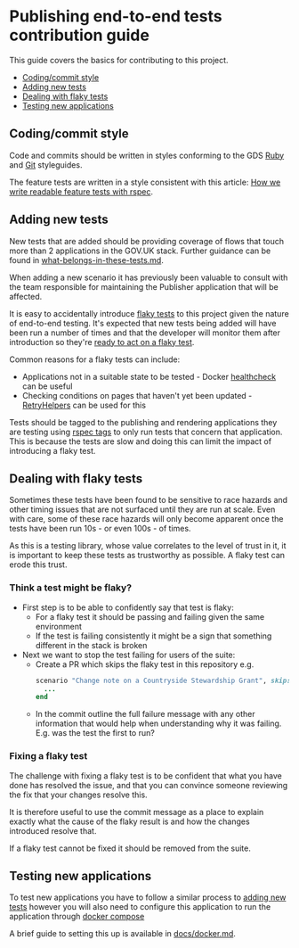 # Publishing end-to-end tests contribution guide

This guide covers the basics for contributing to this project.

- [Coding/commit style](#codingcommit-style)
- [Adding new tests](#adding-new-tests)
- [Dealing with flaky tests](#dealing-with-flaky-tests)
- [Testing new applications](#testing-new-applications)

## Coding/commit style

Code and commits should be written in styles conforming to the GDS
[Ruby][ruby-styleguide] and [Git][git-styleguide] styleguides.

The feature tests are written in a style consistent with this article:
[How we write readable feature tests with rspec][readable-feature-tests].

[readable-feature-tests]: https://about.futurelearn.com/blog/how-we-write-readable-feature-tests-with-rspec
[ruby-styleguide]: https://github.com/alphagov/styleguides/blob/master/ruby.md
[git-styleguide]: https://github.com/alphagov/styleguides/blob/master/git.md

## Adding new tests

New tests that are added should be providing coverage of flows that touch more
than 2 applications in the GOV.UK stack. Further guidance can be found in
[what-belongs-in-these-tests.md](docs/what-belongs-in-these-tests.md).

When adding a new scenario it has previously been valuable to consult with the
team responsible for maintaining the Publisher application that will be
affected.

It is easy to accidentally introduce [flaky tests][] to this project given the
nature of end-to-end testing. It's expected that new tests being added will
have been run a number of times and that the developer will monitor them after
introduction so they're
[ready to act on a flaky test](#dealing-with-flaky-tests).

Common reasons for a flaky tests can include:

  - Applications not in a suitable state to be tested - Docker
    [healthcheck][docker-healthcheck] can be useful
  - Checking conditions on pages that haven't yet been updated -
    [RetryHelpers][retry-helpers] can be used for this

Tests should be tagged to the publishing and rendering applications they are
testing using [rspec tags][] to only run tests that concern that application.
This is because the tests are slow and doing this can limit the impact of
introducing a flaky test.

[flaky tests]: https://testing.googleblog.com/2016/05/flaky-tests-at-google-and-how-we.html
[docker-healthcheck]: https://docs.docker.com/engine/reference/builder/#healthcheck
[retry-helpers]: ./spec/support/retry_helpers.rb
[rspec tags]: https://relishapp.com/rspec/rspec-core/v/3-7/docs/command-line/tag-option

## Dealing with flaky tests

Sometimes these tests have been found to be sensitive to race hazards and other
timing issues that are not surfaced until they are run at scale. Even with
care, some of these race hazards will only become apparent once the tests have
been run 10s - or even 100s - of times.

As this is a testing library, whose value correlates to the level of trust in
it, it is important to keep these tests as trustworthy as possible. A flaky
test can erode this trust.

### Think a test might be flaky?

- First step is to be able to confidently say that test is flaky:
  - For a flaky test it should be passing and failing given the same
    environment
  - If the test is failing consistently it might be a sign that something
    different in the stack is broken
- Next we want to stop the test failing for users of the suite:
  - Create a PR which skips the flaky test in this repository e.g.
    ```ruby
    scenario "Change note on a Countryside Stewardship Grant", skip: true do
      ...
    end
    ```
  - In the commit outline the full failure message with any other information
    that would help when understanding why it was failing. E.g. was the test
    the first to run?

### Fixing a flaky test

The challenge with fixing a flaky test is to be confident that what you have
done has resolved the issue, and that you can convince someone reviewing the
fix that your changes resolve this.

It is therefore useful to use the commit message as a place to explain exactly
what the cause of the flaky result is and how the changes introduced resolve
that.

If a flaky test cannot be fixed it should be removed from the suite.

## Testing new applications

To test new applications you have to follow a similar process to
[adding new tests](#adding-new-tests) however you will also need to configure
this application to run the application through [docker compose][]

A brief guide to setting this up is available in
[docs/docker.md](docs/docker.md#adding-containers).

[docker compose]: https://docs.docker.com/compose/
